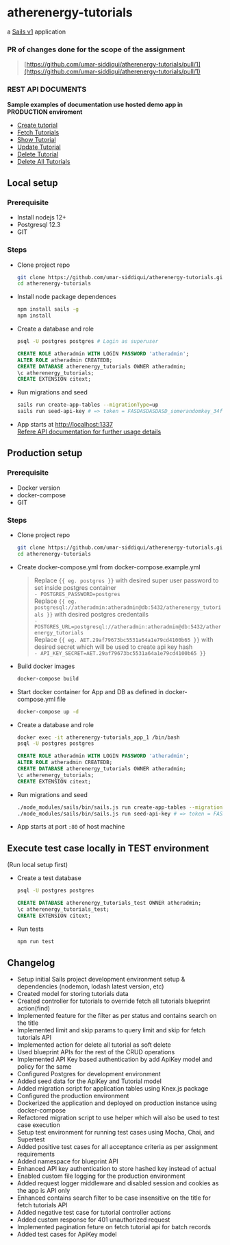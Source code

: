 # atherenergy-tutorials

a [Sails v1](https://sailsjs.com) application


### PR of changes done for the scope of the assignment
> [https://github.com/umar-siddiqui/atherenergy-tutorials/pull/1](https://github.com/umar-siddiqui/atherenergy-tutorials/pull/1)

### REST API DOCUMENTS
**Sample examples of documentation use hosted demo app in PRODUCTION enviroment**
* [Create tutorial](https://github.com/umar-siddiqui/atherenergy-tutorials/wiki/Create-tutorial)
* [Fetch Tutorials](https://github.com/umar-siddiqui/atherenergy-tutorials/wiki/Fetch-Tutorials)
* [Show Tutorial](https://github.com/umar-siddiqui/atherenergy-tutorials/wiki/Show-Tutorial)
* [Update Tutorial](https://github.com/umar-siddiqui/atherenergy-tutorials/wiki/Update-Tutorial)
* [Delete Tutorial](https://github.com/umar-siddiqui/atherenergy-tutorials/wiki/Delete-Tutorial)
* [Delete All Tutorials](https://github.com/umar-siddiqui/atherenergy-tutorials/wiki/Delete-All-Tutorials)

## Local setup

### Prerequisite
* Install nodejs 12+
* Postgresql 12.3
* GIT

### Steps
* Clone project repo
  ```bash
  git clone https://github.com/umar-siddiqui/atherenergy-tutorials.git
  cd atherenergy-tutorials
  ```
* Install node package dependences
  ```bash
  npm install sails -g
  npm install
  ```
* Create a database and role
  ```bash
  psql -U postgres postgres # Login as superuser
  ```
  ```sql
  CREATE ROLE atheradmin WITH LOGIN PASSWORD 'atheradmin';
  ALTER ROLE atheradmin CREATEDB;
  CREATE DATABASE atherenergy_tutorials OWNER atheradmin;
  \c atherenergy_tutorials;
  CREATE EXTENSION citext;
  ```
* Run migrations and seed
  ```bash
  sails run create-app-tables --migrationType=up
  sails run seed-api-key # => token = FASDASDASDASD_somerandomkey_34fqfsffwfevvwEWEWQ
  ```
* App starts at [http://localhost:1337](http://localhost:1337) <br />
  [Refere API documentation for further usage details](https://github.com/umar-siddiqui/atherenergy-tutorials#rest-api-documents)


## Production setup

### Prerequisite
* Docker version
* docker-compose
* GIT

### Steps
* Clone project repo
  ```bash
  git clone https://github.com/umar-siddiqui/atherenergy-tutorials.git
  cd atherenergy-tutorials
  ```
* Create docker-compose.yml from docker-compose.example.yml
  > Replace `{{ eg. postgres }}` with desired super user password to set inside postgres container <br />
  > `- POSTGRES_PASSWORD=postgres` <br />
  > Replace `{{ eg. postgresql://atheradmin:atheradmin@db:5432/atherenergy_tutorials }}` with desired postgres credentails <br />
  > `- POSTGRES_URL=postgresql://atheradmin:atheradmin@db:5432/atherenergy_tutorials` <br />
  > Replace `{{ eg. AET.29af79673bc5531a64a1e79cd4100b65 }}` with desired secret which will be used to create api key hash<br />
  > `- API_KEY_SECRET=AET.29af79673bc5531a64a1e79cd4100b65 }}` <br />
* Build docker images
  ```bash
  docker-compose build
  ```
* Start docker container for App and DB as defined in docker-compose.yml file
  ```bash
  docker-compose up -d
  ```
* Create a database and role
  ```bash
  docker exec -it atherenergy-tutorials_app_1 /bin/bash
  psql -U postgres postgres
  ```
  ```sql
  CREATE ROLE atheradmin WITH LOGIN PASSWORD 'atheradmin';
  ALTER ROLE atheradmin CREATEDB;
  CREATE DATABASE atherenergy_tutorials OWNER atheradmin;
  \c atherenergy_tutorials;
  CREATE EXTENSION citext;
  ```
* Run migrations and seed
  ```bash
  ./node_modules/sails/bin/sails.js run create-app-tables --migrationType=up
  ./node_modules/sails/bin/sails.js run seed-api-key # => token = FASDASDASDASD_somerandomkey_34fqfsffwfevvwEWEWQ
  ```
* App starts at port `:80` of host machine

## Execute test case locally in TEST environment
(Run local setup first)

* Create a test database
  ```bash
  psql -U postgres postgres
  ```
  ```sql
  CREATE DATABASE atherenergy_tutorials_test OWNER atheradmin;
  \c atherenergy_tutorials_test;
  CREATE EXTENSION citext;
  ```
* Run tests
  ```bash
  npm run test
  ```


## Changelog

- Setup initial Sails project development environment setup & dependencies (nodemon, lodash latest version, etc)
- Created model for storing tutorials data
- Created controller for tutorials to override fetch all tutorials blueprint action(find)
- Implemented feature for the filter as per status and contains search on the title
- Implemented limit and skip params to query limit and skip for fetch tutorials API
- Implemented action for delete all tutorial as soft delete
- Used blueprint APIs for the rest of the CRUD operations
- Implemented API Key based authentication by add ApiKey model and policy for the same
- Configured Postgres for development environment
- Added seed data for the ApiKey and Tutorial model
- Added migration script for application tables using Knex.js package
- Configured the production environment
- Dockerized the application and deployed on production instance using docker-compose
- Refactored migration script to use helper which will also be used to test case execution
- Setup test environment for running test cases using Mocha, Chai, and Supertest
- Added positive test cases for all acceptance criteria as per assignment requirements
- Added namespace for blueprint API
- Enhanced API key authentication to store hashed key instead of actual
- Enabled custom file logging for the production environment
- Added request logger middleware and disabled session and cookies as the app is API only
- Enhanced contains search filter to be case insensitive on the title for fetch tutorials API
- Added negative test case for tutorial controller actions
- Added custom response for 401 unauthorized request
- Implemented pagination feture on fetch tutorial api for batch records
- Added test cases for ApiKey model
